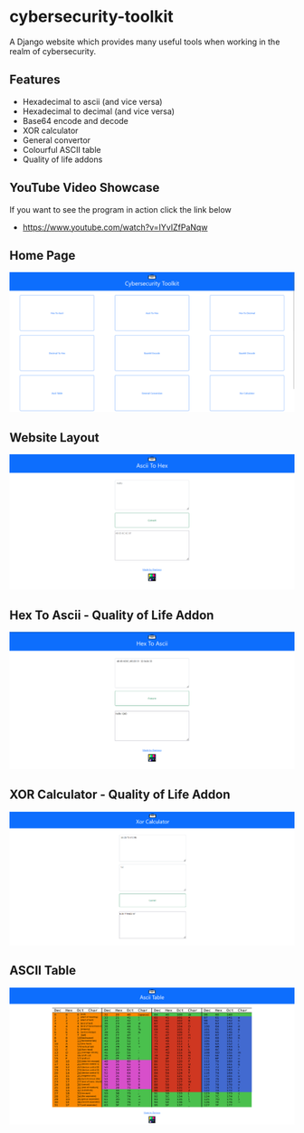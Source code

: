 # cybersecurity-toolkit
 A Django website which provides many useful tools when working in the realm of cybersecurity.
 
## Features
- Hexadecimal to ascii (and vice versa)
- Hexadecimal to decimal (and vice versa)
- Base64 encode and decode
- XOR calculator
- General convertor
- Colourful ASCII table
- Quality of life addons

## YouTube Video Showcase
If you want to see the program in action click the link below
- https://www.youtube.com/watch?v=IYvIZfPaNqw

## Home Page
![Home Page](/Imgs/1.png)

## Website Layout
![Website Layout](/Imgs/2.png)

## Hex To Ascii - Quality of Life Addon
![Hex To Ascii](/Imgs/3.png)

## XOR Calculator - Quality of Life Addon
![XOR Calculator](/Imgs/4.png)

## ASCII Table
![ASCII Table](/Imgs/5.png)
